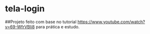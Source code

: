 # tela-login

##Projeto feito com base no tutorial https://www.youtube.com/watch?v=69-WfrVBli8 para prática e estudo.
